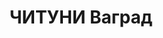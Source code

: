 ---
title: ЧИТУНИ Ваград
description: "Род. в 1896, Турция, г. Ван. Звание: 13.01.1936 - ст. лейтенант ГБ (ЗСФСР),\
  \ 20.12.1936 - капитан ГБ. \n  Награды: 25.04.1934 - знак «Почетный работник ВЧК—ОГПУ\
  \ (XV)». \n  нач. 3 отдела УГБ НКВД Армянской ССР, уволен 07.07.1937. \n  Арестован\
  \ 14.09.1937. Приговорен в особом порядке ВМН. Расстрелян 03.02.1938. В реабилитации\
  \ отказано 06.05.1959."
---
